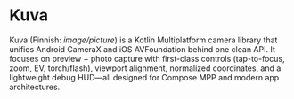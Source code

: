 # Kuva

Kuva (Finnish: _image/picture_) is a Kotlin Multiplatform camera library that unifies Android CameraX and iOS AVFoundation behind one clean API. It focuses on preview + photo capture with first-class controls (tap-to-focus, zoom, EV, torch/flash), viewport alignment, normalized coordinates, and a lightweight debug HUD—all designed for Compose MPP and modern app architectures.
